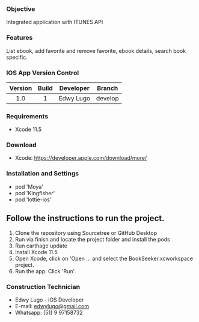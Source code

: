### Objective ###

Integrated application with ITUNES API

### Features ###

List ebook, add favorite and remove favorite, ebook details, search book specific.  

### IOS App Version Control ###

| Version | Build |  Developer | Branch |
| :---: | :---: | :---: | :---: | 
| 1.0 | 1 | Edwy Lugo | develop |

### Requirements ###

* Xcode 11.5

### Download ###
* Xcode: https://developer.apple.com/download/more/

### Installation and Settings ###

* pod 'Moya'
* pod 'Kingfisher'
* pod 'lottie-ios'

## Follow the instructions to run the project. ##
1. Clone the repository using Sourcetree or GitHub Desktop
2. Run via finish and locate the project folder and install the pods
3. Run carthage update
4. Install Xcode 11.5
5. Open Xcode, click on 'Open ... and select the BookSeeker.xcworkspace project.
6. Run the app. Click 'Run'.

### Construction Technician ###

* Edwy Lugo - iOS Developer 
* E-mail: edwylugo@gmail.com
* Whatsapp: (51) 9 97158732

